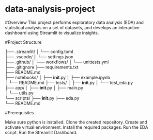 # data-analysis-project
#Overview
This project performs exploratory data analysis (EDA) and statistical analysis on a set of datasets, and develops an interactive dashboard using Streamlit to visualize insights.

#Project Structure

├── .streamlit/
│   └── config.toml              
├── .vscode/
│   └── settings.json            
├── .github/
│   └── workflows/
│       └── unittests.yml        
├── .gitignore
├── requirements.txt            
├── README.md                    
├── notebooks/
│   ├── __init__.py
│   ├── example.ipynb            
│   └── README.md
├── tests/
│   ├── __init__.py
│   └── test_eda.py              
├── app/
│   ├── __init__.py
│   ├── main.py                  
│   └── utils.py                 
└── scripts/
    ├── __init__.py
    ├── eda.py                   
    └── README.md
    
#Prerequisites

Make sure python is installed.
Clone the created repository.
Create and activate virtual environment.
Install the required packages.
Run the EDA script.
Run the Streamlit Dashboard.
